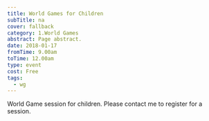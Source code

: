 ```yaml
---
title: World Games for Children
subTitle: na
cover: fallback
category: 1.World Games
abstract: Page abstract.
date: 2018-01-17
fromTime: 9.00am
toTime: 12.00am
type: event
cost: Free
tags:
  - wg
---
```


World Game session for children. Please contact me to register for a session.

